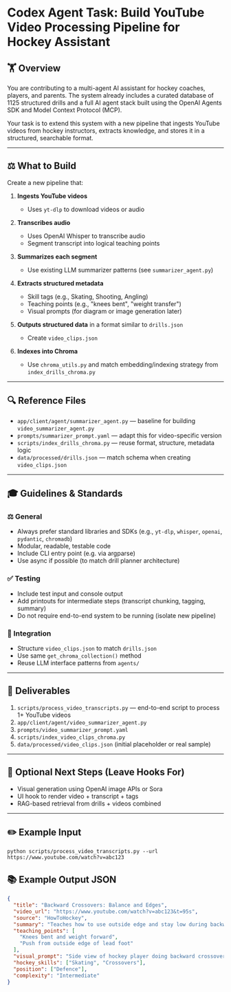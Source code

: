 # Codex Agent Task: Build YouTube Video Processing Pipeline for Hockey Assistant

## 🏋️ Overview

You are contributing to a multi-agent AI assistant for hockey coaches, players, and parents. The system already includes a curated database of 1125 structured drills and a full AI agent stack built using the OpenAI Agents SDK and Model Context Protocol (MCP).

Your task is to extend this system with a new pipeline that ingests YouTube videos from hockey instructors, extracts knowledge, and stores it in a structured, searchable format.

---

## ⚖️ What to Build

Create a new pipeline that:

1. **Ingests YouTube videos**

   * Uses `yt-dlp` to download videos or audio

2. **Transcribes audio**

   * Uses OpenAI Whisper to transcribe audio
   * Segment transcript into logical teaching points

3. **Summarizes each segment**

   * Use existing LLM summarizer patterns (see `summarizer_agent.py`)

4. **Extracts structured metadata**

   * Skill tags (e.g., Skating, Shooting, Angling)
   * Teaching points (e.g., "knees bent", "weight transfer")
   * Visual prompts (for diagram or image generation later)

5. **Outputs structured data** in a format similar to `drills.json`

   * Create `video_clips.json`

6. **Indexes into Chroma**

   * Use `chroma_utils.py` and match embedding/indexing strategy from `index_drills_chroma.py`

---

## 🔍 Reference Files

* `app/client/agent/summarizer_agent.py` — baseline for building `video_summarizer_agent.py`
* `prompts/summarizer_prompt.yaml` — adapt this for video-specific version
* `scripts/index_drills_chroma.py` — reuse format, structure, metadata logic
* `data/processed/drills.json` — match schema when creating `video_clips.json`

---

## 🎓 Guidelines & Standards

### ⚖️ General

* Always prefer standard libraries and SDKs (e.g., `yt-dlp`, `whisper`, `openai`, `pydantic`, `chromadb`)
* Modular, readable, testable code
* Include CLI entry point (e.g. via argparse)
* Use async if possible (to match drill planner architecture)

### ✅ Testing

* Include test input and console output
* Add printouts for intermediate steps (transcript chunking, tagging, summary)
* Do not require end-to-end system to be running (isolate new pipeline)

### 🔗 Integration

* Structure `video_clips.json` to match `drills.json`
* Use same `get_chroma_collection()` method
* Reuse LLM interface patterns from `agents/`

---

## 🚀 Deliverables

1. `scripts/process_video_transcripts.py` — end-to-end script to process 1+ YouTube videos
2. `app/client/agent/video_summarizer_agent.py`
3. `prompts/video_summarizer_prompt.yaml`
4. `scripts/index_video_clips_chroma.py`
5. `data/processed/video_clips.json` (initial placeholder or real sample)

---

## 🚀 Optional Next Steps (Leave Hooks For)

* Visual generation using OpenAI image APIs or Sora
* UI hook to render video + transcript + tags
* RAG-based retrieval from drills + videos combined

---

## ✏️ Example Input

```
python scripts/process_video_transcripts.py --url https://www.youtube.com/watch?v=abc123
```

## 📚 Example Output JSON

```json
{
  "title": "Backward Crossovers: Balance and Edges",
  "video_url": "https://www.youtube.com/watch?v=abc123&t=95s",
  "source": "HowToHockey",
  "summary": "Teaches how to use outside edge and stay low during backward crossovers",
  "teaching_points": [
    "Knees bent and weight forward",
    "Push from outside edge of lead foot"
  ],
  "visual_prompt": "Side view of hockey player doing backward crossover, bent knees, chest up",
  "hockey_skills": ["Skating", "Crossovers"],
  "position": ["Defence"],
  "complexity": "Intermediate"
}
```
